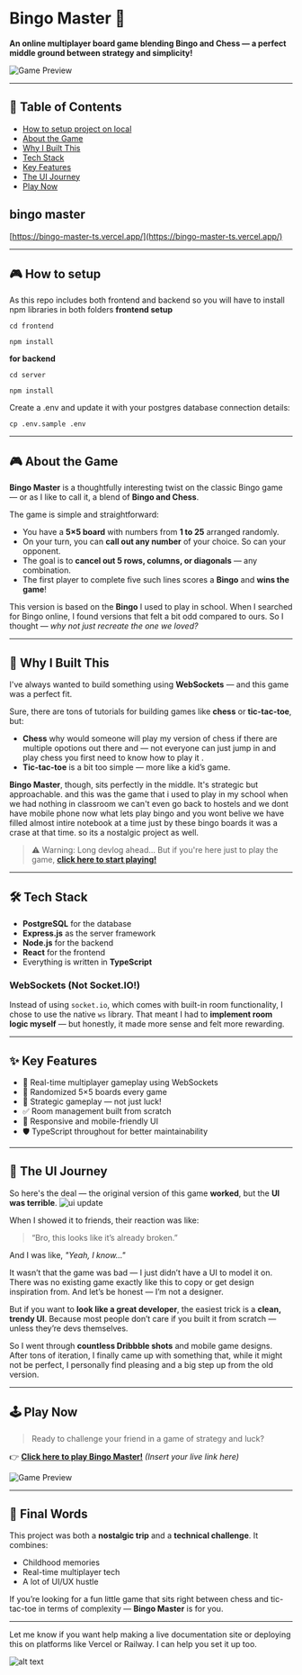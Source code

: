 # Bingo Master 🎯

**An online multiplayer board game blending Bingo and Chess — a perfect middle ground between strategy and simplicity!**

![Game Preview](/frontend/src/assets/aibattele.png)

---

## 📌 Table of Contents

* [How to setup project on local ](#-how-to-setup)
* [About the Game](#-about-the-game)
* [Why I Built This](#-why-i-built-this)
* [Tech Stack](#-tech-stack)
* [Key Features](#-key-features)
* [The UI Journey](#-the-ui-journey)
* [Play Now](https://bingo-master-ts.vercel.app/)

## bingo master
[https://bingo-master-ts.vercel.app/](https://bingo-master-ts.vercel.app/)

---

## 🎮 How to setup 

As this repo includes both frontend and backend so you will have to install npm libraries in both folders 
**frontend setup**
```
cd frontend
```
```
npm install 
```

**for backend**
```
cd server
```
```
npm install 
```
Create a .env and update it with your postgres database connection details:
```
cp .env.sample .env
```

---

## 🎮 About the Game

**Bingo Master** is a thoughtfully interesting twist on the classic Bingo game — or as I like to call it, a blend of **Bingo and Chess**.

The game is simple and straightforward:

* You have a **5×5 board** with numbers from **1 to 25** arranged randomly.
* On your turn, you can **call out any number** of your choice. So can your opponent.
* The goal is to **cancel out 5 rows, columns, or diagonals** — any combination.
* The first player to complete five such lines scores a **Bingo** and **wins the game**!

This version is based on the **Bingo** I used to play in school. When I searched for Bingo online, I found versions that felt a bit odd compared to ours. So I thought — *why not just recreate the one we loved?*

---

## 🤔 Why I Built This

I've always wanted to build something using **WebSockets** — and this game was a perfect fit.

Sure, there are tons of tutorials for building games like **chess** or **tic-tac-toe**, but:

* **Chess** why would someone will play my version of chess if there are multiple opotions out there and  — not everyone can just jump in and play chess you first need to know how to play it .
* **Tic-tac-toe** is a bit too simple — more like a kid’s game.

**Bingo Master**, though, sits perfectly in the middle. It's strategic but approachable.
and this was the game that i used to play in my school when we had nothing in classroom we can't even go back to hostels and we dont have mobile phone now what lets play bingo and you wont belive we have filled almost intire notebook at a time just by these bingo boards it was a crase at that time. 
so its a nostalgic project as well.

> ⚠️ Warning: Long devlog ahead...
> But if you're here just to play the game, [**click here to start playing!**](#play-now)

---

## 🛠️ Tech Stack

* **PostgreSQL** for the database
* **Express.js** as the server framework
* **Node.js** for the backend
* **React** for the frontend
* Everything is written in **TypeScript**

### WebSockets (Not Socket.IO!)

Instead of using `socket.io`, which comes with built-in room functionality, I chose to use the native `ws` library. That meant I had to **implement room logic myself** — but honestly, it made more sense and felt more rewarding.

---

## ✨ Key Features

* 🔗 Real-time multiplayer gameplay using WebSockets
* 🎲 Randomized 5×5 boards every game
* 🧠 Strategic gameplay — not just luck!
* ✅ Room management built from scratch
* 📱 Responsive and mobile-friendly UI
* 🛡️ TypeScript throughout for better maintainability

---

## 🎨 The UI Journey

So here's the deal — the original version of this game **worked**, but the **UI was terrible**.
![ui update](/frontend/src/assets/uishift.png)

When I showed it to friends, their reaction was like:

> “Bro, this looks like it’s already broken.”

And I was like, *"Yeah, I know\..."*

It wasn’t that the game was bad — I just didn’t have a UI to model it on. There was no existing game exactly like this to copy or get design inspiration from. And let’s be honest — I’m not a designer.

But if you want to **look like a great developer**, the easiest trick is a **clean, trendy UI**. Because most people don’t care if you built it from scratch — unless they’re devs themselves.

So I went through **countless Dribbble shots** and mobile game designs. After tons of iteration, I finally came up with something that, while it might not be perfect, I personally find pleasing and a big step up from the old version.

---

## 🕹️ Play Now

> Ready to challenge your friend in a game of strategy and luck?

👉 **[Click here to play Bingo Master!](#)**
*(Insert your live link here)*

![Game Preview](/frontend/src/assets/mobiless.png)

---

## 🙌 Final Words

This project was both a **nostalgic trip** and a **technical challenge**. It combines:

* Childhood memories
* Real-time multiplayer tech
* A lot of UI/UX hustle

If you’re looking for a fun little game that sits right between chess and tic-tac-toe in terms of complexity — **Bingo Master** is for you.

---

Let me know if you want help making a live documentation site or deploying this on platforms like Vercel or Railway. I can help you set it up too.

![alt text](/frontend/src/assets/mobiless.png)